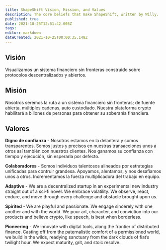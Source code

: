 ```yaml
---
title: ShapeShift Vision, Mission, and Values
description: The core beliefs that make ShapeShift, written by Willy.
published: true
date: 2021-10-25T12:51:42.005Z
tags: 
editor: markdown
dateCreated: 2021-10-25T00:00:35.148Z
---
```


## Visión
Visualizamos un sistema financiero sin fronteras construido sobre protocolos descentralizados y abiertos. 

## Misión
Nosotros seremos la ruta a un sistema financiero sin fronteras; de fuente abierta, múltiples cadenas, auto custodiado. Nuestra plataforma crypto  habilitará a billones de personas para  obtener su soberanía financiera.

## Valores

**Digno de confianza** - Nosotros estamos en la delantera y somos transparentes. Somos justos y precisos en nuestras transacciones unos a otros así también con nuestros clientes. Nos ganamos su confianza con tiempo y ejecución, sin esperarla por defecto. 

**Colaboradores** - Somos individuos talentosos alineados por estrategias unificadas para contruir grandesa. Apoyamos, alentamos, y nos desafiamos unos a otros. Incrementamos la fuerza multiplicadora del trabajo en equipo.

**Adaptive** - We are a decentralized startup in an experimental new industry straight out of a sci-fi novel. We embrace volatility. We observe, react, endure, and move through every challenge and obstacle brought upon us.

**Spirited** - We are playful and passionate. We engage sincerely with one another and with the world. We pour art, character, and conviction into our products and believe crypto, like speech, is best when borderless.

**Pioneering** - We innovate with digital tools, along the frontier of distributed finance. Casting off from the paternalistic comfort of a permissioned world, we build in the wilds, readying sanctuary from the dark clouds of fiat’s twilight hour. We expect maturity, grit, and stoic resolve.